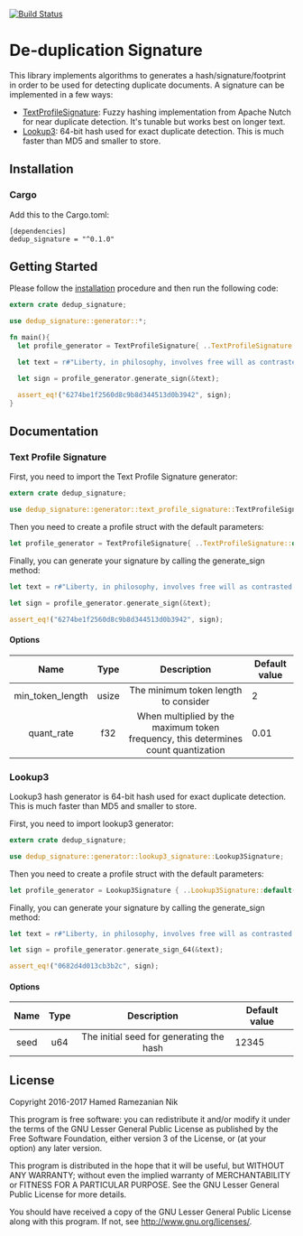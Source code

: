 [![Build Status](https://travis-ci.org/iCEAGE/dedup_signature.svg?branch=master)](https://travis-ci.org/iCEAGE/dedup_signature)

# De-duplication Signature

This library implements algorithms to generates a hash/signature/footprint in order to be used for detecting duplicate documents. A signature can be implemented in a few ways:

* [TextProfileSignature](http://wiki.apache.org/solr/TextProfileSignature): Fuzzy hashing implementation from Apache Nutch for near duplicate detection. It's tunable but works best on longer text.
* [Lookup3](http://burtleburtle.net/bob/c/lookup3.c): 64-bit hash used for exact duplicate detection. This is much faster than MD5 and smaller to store.


## Installation

### Cargo

Add this to the Cargo.toml:

    [dependencies]
    dedup_signature = "^0.1.0"


## Getting Started

Please follow the [installation](#installation) procedure and then run the following code:

```rust
extern crate dedup_signature;

use dedup_signature::generator::*;

fn main(){
  let profile_generator = TextProfileSignature{ ..TextProfileSignature::default() };

  let text = r#"Liberty, in philosophy, involves free will as contrasted with determinism.[1] In politics, liberty consists of the social and political freedoms enjoyed by all citizens.[2] In theology, liberty is freedom from the bondage of sin.[3] Generally, liberty seems to be distinct from freedom in that freedom concerns itself primarily, if not exclusively, with the ability to do as one wills and what one has the power to do; whereas liberty also takes into account the rights of all involved. As such, liberty can be thought of as freedom limited by rights, and therefore cannot be abused."#;

  let sign = profile_generator.generate_sign(&text);

  assert_eq!("6274be1f2560d8c9b8d344513d0b3942", sign);
}
```

## Documentation

### Text Profile Signature
First, you need to import the Text Profile Signature generator:
````rust
extern crate dedup_signature;

use dedup_signature::generator::text_profile_signature::TextProfileSignature;
````

Then you need to create a profile struct with the default parameters:
````rust
let profile_generator = TextProfileSignature{ ..TextProfileSignature::default() };
````

Finally, you can generate your signature by calling the generate_sign method:
````rust
let text = r#"Liberty, in philosophy, involves free will as contrasted with determinism.[1] In politics, liberty consists of the social and political freedoms enjoyed by all citizens.[2] In theology, liberty is freedom from the bondage of sin.[3] Generally, liberty seems to be distinct from freedom in that freedom concerns itself primarily, if not exclusively, with the ability to do as one wills and what one has the power to do; whereas liberty also takes into account the rights of all involved. As such, liberty can be thought of as freedom limited by rights, and therefore cannot be abused."#;

let sign = profile_generator.generate_sign(&text);

assert_eq!("6274be1f2560d8c9b8d344513d0b3942", sign);
````

#### Options 

|       Name       |  Type |                                     Description                                    | Default value |
|:----------------:|:-----:|:----------------------------------------------------------------------------------:|---------------|
| min_token_length |  usize  | The minimum token length to consider                                               | 2             |
|    quant_rate    | f32 | When multiplied by the maximum token frequency, this determines count quantization | 0.01          |


### Lookup3
Lookup3 hash generator is 64-bit hash used for exact duplicate detection. This is much faster than MD5 and smaller to store.

First, you need to import lookup3 generator:
````rust
extern crate dedup_signature;

use dedup_signature::generator::lookup3_signature::Lookup3Signature;
````

Then you need to create a profile struct with the default parameters:
````rust
let profile_generator = Lookup3Signature { ..Lookup3Signature::default() };
````

Finally, you can generate your signature by calling the generate_sign method:
````rust
let text = r#"Liberty, in philosophy, involves free will as contrasted with determinism.[1] In politics, liberty consists of the social and political freedoms enjoyed by all citizens.[2] In theology, liberty is freedom from the bondage of sin.[3] Generally, liberty seems to be distinct from freedom in that freedom concerns itself primarily, if not exclusively, with the ability to do as one wills and what one has the power to do; whereas liberty also takes into account the rights of all involved. As such, liberty can be thought of as freedom limited by rights, and therefore cannot be abused."#;

let sign = profile_generator.generate_sign_64(&text);

assert_eq!("0682d4d013cb3b2c", sign);
````

#### Options 

|       Name       |  Type |                                     Description                                    | Default value |
|:----------------:|:-----:|:----------------------------------------------------------------------------------:|---------------|
| seed |  u64  | The initial seed for generating the hash                                               | 12345



## License

Copyright 2016-2017 Hamed Ramezanian Nik

This program is free software: you can redistribute it and/or modify
it under the terms of the GNU Lesser General Public License as published by
the Free Software Foundation, either version 3 of the License, or
(at your option) any later version.

This program is distributed in the hope that it will be useful,
but WITHOUT ANY WARRANTY; without even the implied warranty of
MERCHANTABILITY or FITNESS FOR A PARTICULAR PURPOSE.  See the
GNU Lesser General Public License for more details.

You should have received a copy of the GNU Lesser General Public License
along with this program.  If not, see <http://www.gnu.org/licenses/>.
